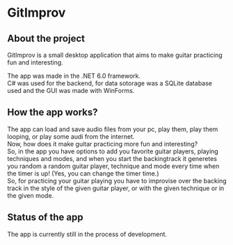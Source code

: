 # GitImprov
## **About the project**
GitImprov is a small desktop application that aims to make guitar practicing fun and interesting. <br>

The app was made in the .NET 6.0 framework. <br>
C# was used for the backend, for data sotorage was a SQLite database used and the GUI was made with WinForms. <br>

## **How the app works?**
The app can load and save audio files from your pc, play them, play them looping, or play some audi from the internet. <br>
Now, how does it make guitar practicing more fun and interesting?<br>
So, in the app you have options to add you favorite guitar players, playing techniques and modes, 
and when you start the backingtrack it generetes you random a random guitar player, technique and mode
every time when the timer is up! (Yes, you can change the timer time.)<br>
So, for practicing your guitar playing you have to improvise over the backing track in the style of the 
given guitar player, or with the given technique or in the given mode.<br>

## **Status of the app**
The app is currently still in the process of development. <br>
